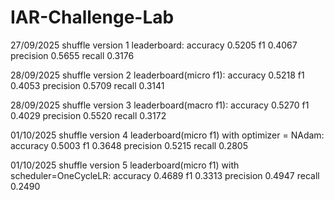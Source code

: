 # IAR-Challenge-Lab

27/09/2025 shuffle version 1 leaderboard: 
accuracy	0.5205
f1	0.4067
precision	0.5655
recall	0.3176

28/09/2025 shuffle version 2 leaderboard(micro f1): 
accuracy	0.5218
f1	0.4053
precision	0.5709
recall	0.3141

28/09/2025 shuffle version 3 leaderboard(macro f1): 
accuracy	0.5270
f1	0.4029
precision	0.5520
recall	0.3172

01/10/2025 shuffle version 4 leaderboard(micro f1) with optimizer = NAdam: 
accuracy	0.5003
f1	0.3648
precision	0.5215
recall	0.2805

01/10/2025 shuffle version 5 leaderboard(micro f1) with scheduler=OneCycleLR: 
accuracy	0.4689
f1	0.3313
precision	0.4947
recall	0.2490

